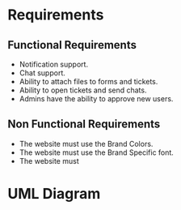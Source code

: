# Requirements

## Functional Requirements
- Notification support.
- Chat support.
- Ability to attach files to forms and tickets.
- Ability to open tickets and send chats.
- Admins have the ability to approve new users.

## Non Functional Requirements
- The website must use the Brand Colors.
- The website must use the Brand Specific font.
- The website must

# UML Diagram
